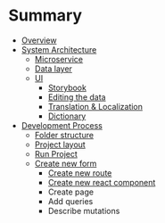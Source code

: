 # Summary

* [Overview](README.md)
* [System Architecture](system-architecture.md)
  * [Microservice](microservice.md)
  * [Data layer](data-layer.md)
  * [UI](ui.md)
    * [Storybook](storybook.md)
    * [Editing the data](editing-the-data.md)
    * [Translation & Localization](translation--localization.md)
    * [Dictionary](dictionary.md)
* [Development Process](development-process.md)
  * [Folder structure](folder-structure.md)
  * [Project layout](project-layout.md)
  * [Run Project](run-project.md)
  * [Create new form](create-new-form.md)
    * [Create new route](create-new-form/create-new-route.md)
    * [Create new react component](create-new-form/create-new-react-component.md)
    * Create page
    * Add queries
    * Describe mutations

